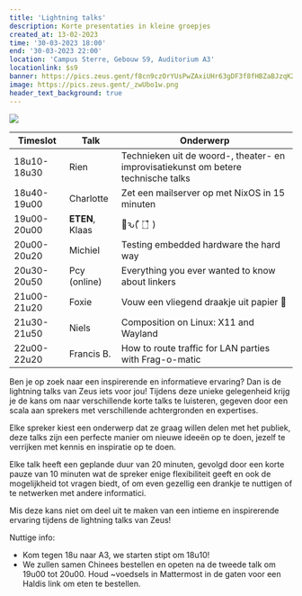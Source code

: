 ```yaml
---
title: 'Lightning talks'
description: Korte presentaties in kleine groepjes
created_at: 13-02-2023
time: '30-03-2023 18:00'
end: '30-03-2023 22:00'
location: 'Campus Sterre, Gebouw S9, Auditorium A3'
locationlink: $s9
banner: https://pics.zeus.gent/f8cn9czOrYUsPwZAxiUHr63gDF3f8fHBZaBJzqK2.jpg
image: https://pics.zeus.gent/_zwUbo1w.png
header_text_background: true
---
```


<img src="https://pics.zeus.gent/8hLw4Tusu8RFFEHwcRvp3PMj5NP0I0CFrgMcSciu.png" style="max-width:1200px;margin:auto;display:block" />

| Timeslot    | Talk            | Onderwerp                                                                          |
| ----------- | --------------- | ---------------------------------------------------------------------------------- |
| 18u10-18u30 | Rien            | Technieken uit de woord-, theater- en improvisatiekunst om betere technische talks |
| 18u40-19u00 | Charlotte       | Zet een mailserver op met NixOS in 15 minuten                                      |
| 19u00-20u00 | **ETEN**, Klaas | 🥢ԅ( ͒ ۝ ͒ )                                                                         |
| 20u00-20u20 | Michiel         | Testing embedded hardware the hard way                                             |
| 20u30-20u50 | Pcy (online)    | Everything you ever wanted to know about linkers                                   |
| 21u00-21u20 | Foxie           | Vouw een vliegend draakje uit papier 🐲                                            |
| 21u30-21u50 | Niels           | Composition on Linux: X11 and Wayland                                              |
| 22u00-22u20 | Francis B.      | How to route traffic for LAN parties with Frag-o-matic                             |

Ben je op zoek naar een inspirerende en informatieve ervaring? Dan is de lightning talks van Zeus iets voor jou! Tijdens
deze unieke gelegenheid krijg je de kans om naar verschillende korte talks te luisteren, gegeven door een scala aan
sprekers met verschillende achtergronden en expertises.

Elke spreker kiest een onderwerp dat ze graag willen delen met het publiek, deze talks zijn een perfecte manier om nieuwe ideeën op te
doen, jezelf te verrijken met kennis en inspiratie op te doen.

Elke talk heeft een geplande duur van 20 minuten, gevolgd door een korte pauze van 10 minuten wat de spreker enige flexibiliteit geeft en ook de mogelijkheid tot vragen biedt, of om even gezellig een drankje te nuttigen of te netwerken met andere informatici. 

Mis deze kans niet om deel uit te maken van een intieme en inspirerende ervaring tijdens de lightning talks van Zeus!

Nuttige info:
- Kom tegen 18u naar A3, we starten stipt om 18u10!
- We zullen samen Chinees bestellen en opeten na de tweede talk om 19u00 tot 20u00. Houd ~voedsels in Mattermost in de gaten voor een Haldis link om eten te bestellen.
